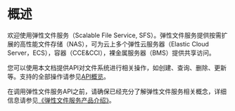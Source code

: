 # 概述<a name="ZH-CN_TOPIC_0173588115"></a>

欢迎使用弹性文件服务（Scalable File Service, SFS）。弹性文件服务提供按需扩展的高性能文件存储（NAS），可为云上多个弹性云服务器（Elastic Cloud Server，ECS），容器（CCE&CCI），裸金属服务器（BMS）提供共享访问。

您可以使用本文档提供API对文件系统进行相关操作，如创建、查询、删除、更新等。支持的全部操作请参见[API概览](API概览.md)。

在调用弹性文件服务API之前，请确保已经充分了解弹性文件服务相关概念，详细信息请参见[《弹性文件服务产品介绍》](https://support.huaweicloud.com/productdesc-sfs/zh-cn_topic_0034428718.html)。

